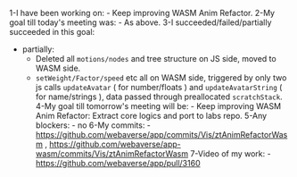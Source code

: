 1-I have been working on: - Keep improving WASM Anim Refactor.
2-My goal till today's meeting was: - As above.
3-I succeeded/failed/partially succeeded in this goal:
  - partially: 
    - Deleted all `motions/nodes` and tree structure on JS side, moved to WASM side.
    - `setWeight/Factor/speed` etc all on WASM side, triggered by only two js calls `updateAvatar` ( for number/floats ) and `updateAvatarString` ( for name/strings ), data passed through preallocated `scratchStack`.
4-My goal till tomorrow's meeting will be: - Keep improving WASM Anim Refactor: Extract core logics and port to labs repo.
5-Any blockers: - no
6-My commits: - https://github.com/webaverse/app/commits/Vis/ztAnimRefactorWasm , https://github.com/webaverse/app-wasm/commits/Vis/ztAnimRefactorWasm
7-Video of my work: - https://github.com/webaverse/app/pull/3160